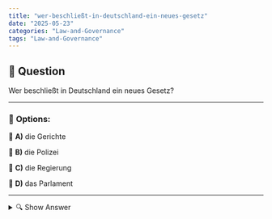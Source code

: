 ```yaml
---
title: "wer-beschließt-in-deutschland-ein-neues-gesetz"
date: "2025-05-23"
categories: "Law-and-Governance"
tags: "Law-and-Governance"
---
```


## 📌 **Question**

Wer beschließt in Deutschland ein neues Gesetz?



---

### 📝 **Options:**

🔘 **A)** die Gerichte

🔘 **B)** die Polizei

🔘 **C)** die Regierung

🔘 **D)** das Parlament

---

<details>
  <summary>🔍 Show Answer</summary>

  <p>
💡  <b>Correct Answer:</b>  d
  </p>
  <p>
    📖<b>Explanation:</b>
    In Deutschland durchläuft der Gesetzgebungsprozess mehrere Phasen. Zunächst wird ein Gesetzentwurf erstellt, häufig durch die Regierung oder eine Fraktion. Danach wird der Entwurf im Parlament diskutiert, das aus zwei Kammern besteht: dem Bundestag und dem Bundesrat. Diese Institutionen arbeiten zusammen, um den Entwurf zu prüfen und gegebenenfalls zu ändern. Nach den Debatten und Abstimmungen in beiden Kammern wird das Gesetz verabschiedet. Somit ist das Parlament, konkret der Bundestag, die Institution, die letztendlich neue Gesetze beschließt.
  </p>
</details>
